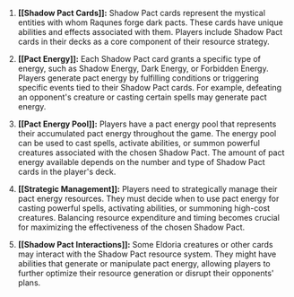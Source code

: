 1. **[[Shadow Pact Cards]]:** 
   Shadow Pact cards represent the mystical entities with whom Raqunes forge dark pacts. These cards have unique abilities and effects associated with them. Players include Shadow Pact cards in their decks as a core component of their resource strategy.
    
2. **[[Pact Energy]]:** 
   Each Shadow Pact card grants a specific type of energy, such as Shadow Energy, Dark Energy, or Forbidden Energy. Players generate pact energy by fulfilling conditions or triggering specific events tied to their Shadow Pact cards. For example, defeating an opponent's creature or casting certain spells may generate pact energy.
    
3. **[[Pact Energy Pool]]:** 
   Players have a pact energy pool that represents their accumulated pact energy throughout the game. The energy pool can be used to cast spells, activate abilities, or summon powerful creatures associated with the chosen Shadow Pact. The amount of pact energy available depends on the number and type of Shadow Pact cards in the player's deck.
    
4. **[[Strategic Management]]:** 
   Players need to strategically manage their pact energy resources. They must decide when to use pact energy for casting powerful spells, activating abilities, or summoning high-cost creatures. Balancing resource expenditure and timing becomes crucial for maximizing the effectiveness of the chosen Shadow Pact.
    
5. **[[Shadow Pact Interactions]]:** 
   Some Eldoria creatures or other cards may interact with the Shadow Pact resource system. They might have abilities that generate or manipulate pact energy, allowing players to further optimize their resource generation or disrupt their opponents' plans.